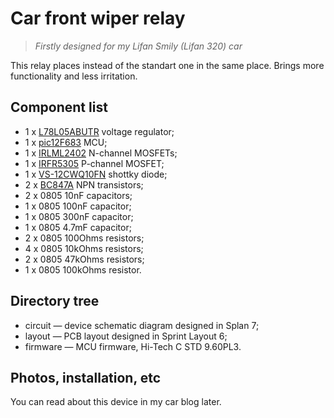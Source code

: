 Car front wiper relay
=====================

> *Firstly designed for my Lifan Smily (Lifan 320) car*

This relay places instead of the standart one in the same place. Brings more functionality and less irritation.


Component list
--------------
 - 1 x [L78L05ABUTR] voltage regulator;
 - 1 x [pic12F683] MCU;
 - 1 x [IRLML2402] N-channel MOSFETs;
 - 1 x [IRFR5305] P-channel MOSFET;
 - 1 x [VS-12CWQ10FN] shottky diode;
 - 2 x [BC847A] NPN transistors;
 - 2 x 0805 10nF capacitors;
 - 1 x 0805 100nF capacitor;
 - 1 x 0805 300nF capacitor;
 - 1 x 0805 4.7mF capacitor;
 - 2 x 0805 100Ohms resistors;
 - 4 x 0805 10kOhms resistors;
 - 2 x 0805 47kOhms resistors;
 - 1 x 0805 100kOhms resistor.

Directory tree
--------------
 - circuit — device schematic diagram designed in Splan 7;
 - layout — PCB layout designed in Sprint Layout 6;
 - firmware — MCU firmware, Hi-Tech C STD 9.60PL3.

Photos, installation, etc
-------------------------
You can read about this device in my car blog later.






[L78L05ABUTR]:http://www.st.com/st-web-ui/static/active/en/resource/technical/document/datasheet/CD00000446.pdf
[pic12F683]:http://ww1.microchip.com/downloads/en/devicedoc/41211d_.pdf
[IRLML2402]:http://www.irf.com/product-info/datasheets/data/irlml2402.pdf
[IRML9301]:http://www.irf.com/product-info/datasheets/data/irlml9301pbf.pdf
[IRFR5305]:http://www.irf.com/product-info/datasheets/data/irfr5305pbf.pdf
[VS-12CWQ10FN]:http://www.vishay.com/docs/94135/12cwq10f.pdf
[BC847A]:http://www.nxp.com/documents/data_sheet/BC847_SER.pdf